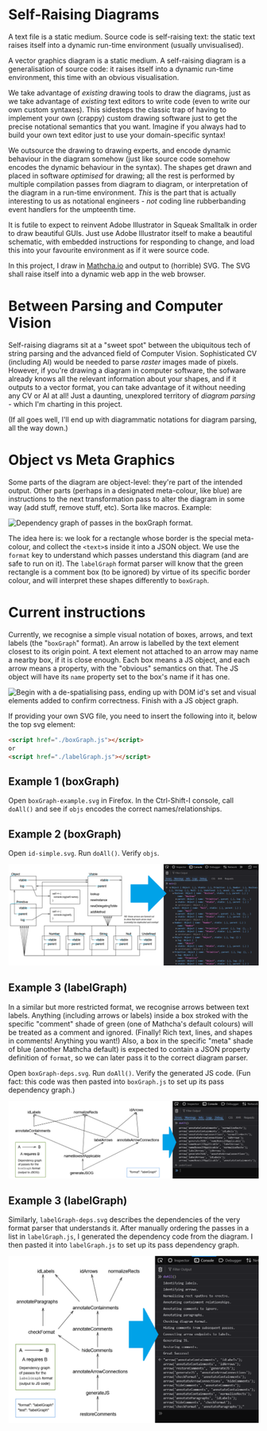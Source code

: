 # Self-Raising Diagrams
A text file is a static medium. Source code is self-raising text: the static text raises itself into a dynamic run-time environment (usually unvisualised).

A vector graphics diagram is a static medium. A self-raising diagram is a generalisation of source code: it raises itself into a dynamic run-time environment, this time with an obvious visualisation.

We take advantage of *existing* drawing tools to draw the diagrams, just as we take advantage of *existing* text editors to write code (even to write our own custom syntaxes). This sidesteps the classic trap of having to implement your own (crappy) custom drawing software just to get the precise notational semantics that you want. Imagine if you always had to build your own text editor just to use your domain-specific syntax!

We outsource the drawing to drawing experts, and encode dynamic behaviour in the diagram somehow (just like source code somehow encodes the dynamic behaviour in the syntax). The shapes get drawn and placed in software *optimised* for drawing; all the rest is performed by multiple compilation passes from diagram to diagram, or interpretation of the diagram in a run-time environment. *This* is the part that is actually interesting to us as notational engineers - *not* coding line rubberbanding event handlers for the umpteenth time.

It is futile to expect to reinvent Adobe Illustrator in Squeak Smalltalk in order to draw beautiful GUIs. Just use Adobe Illustrator itself to make a beautiful schematic, with embedded instructions for responding to change, and load this into your favourite environment as if it were source code.

In this project, I draw in [Mathcha.io](https://www.mathcha.io/editor) and output to (horrible) SVG. The SVG shall raise itself into a dynamic web app in the web browser.

# Between Parsing and Computer Vision
Self-raising diagrams sit at a "sweet spot" between the ubiquitous tech of string parsing and the advanced field of Computer Vision. Sophisticated  CV (including AI) would be needed to parse *raster* images made of pixels. However, if you're drawing a diagram in computer software, the sofware already knows all the relevant information about your shapes, and if it outputs to a vector format, you can take advantage of it without needing any CV or AI at all! Just a daunting, unexplored territory of *diagram parsing* - which I'm charting in this project.

(If all goes well, I'll end up with diagrammatic notations for diagram parsing, all the way down.)

# Object vs Meta Graphics
Some parts of the diagram are object-level: they're part of the intended output. Other parts (perhaps in a designated meta-colour, like blue) are instructions to the next transformation pass to alter the diagram in some way (add stuff, remove stuff, etc). Sorta like macros. Example:

![Dependency graph of passes in the boxGraph format.](./boxGraph-deps.svg)

The idea here is: we look for a rectangle whose border is the special meta-colour, and collect the `<text>`s inside it into a JSON object. We use the `format` key to understand which passes understand this diagram (and are safe to run on it). The `labelGraph` format parser will know that the green rectangle is a comment box (to be ignored) by virtue of its specific border colour, and will interpret these shapes differently to `boxGraph`.

# Current instructions
Currently, we recognise a simple visual notation of boxes, arrows, and text labels (the "`boxGraph`" format). An arrow is labelled by the text element closest to its origin point. A text element not attached to an arrow may name a nearby box, if it is close enough. Each box means a JS object, and each arrow means a property, with the "obvious" semantics on that. The JS object will have its `name` property set to the box's name if it has one.

![Begin with a de-spatialising pass, ending up with DOM id's set and visual elements added to confirm correctness. Finish with a JS object graph.](./boxes-arrows-labels-overview.svg)

If providing your own SVG file, you need to insert the following into it, below the top svg element:

```html
<script href="./boxGraph.js"></script>
or
<script href="./labelGraph.js"></script>
```

## Example 1 (boxGraph)
Open `boxGraph-example.svg` in Firefox. In the Ctrl-Shift-I console, call `doAll()` and see if `objs` encodes the correct names/relationships.

## Example 2 (boxGraph)
Open `id-simple.svg`. Run `doAll()`. Verify `objs`.

![Demo of a more complex object structure.](./demo-id.png)

## Example 3 (labelGraph)
In a similar but more restricted format, we recognise arrows between text labels. Anything (including arrows or labels) inside a box stroked with the specific "comment" shade of green (one of Mathcha's default colours) will be treated as a comment and ignored. (Finally! Rich text, lines, and shapes in comments! Anything you want!) Also, a box in the specific "meta" shade of blue (another Mathcha default) is expected to contain a JSON property definition of `format`, so we can later pass it to the correct diagram parser.

Open `boxGraph-deps.svg`. Run `doAll()`. Verify the generated JS code. (Fun fact: this code was then pasted into `boxGraph.js` to set up its pass dependency graph.)

![Demo of the labelGraph format.](./demo-labelGraph.png)

## Example 3 (labelGraph)
Similarly, `labelGraph-deps.svg` describes the dependencies of the very format parser that understands it. After manually ordering the passes in a list in `labelGraph.js`, I generated the dependency code from the diagram. I then pasted it into `labelGraph.js` to set up its pass dependency graph.

![Demo of the labelGraph format feeding into itself.](./demo-labelGraph-own-deps.png)